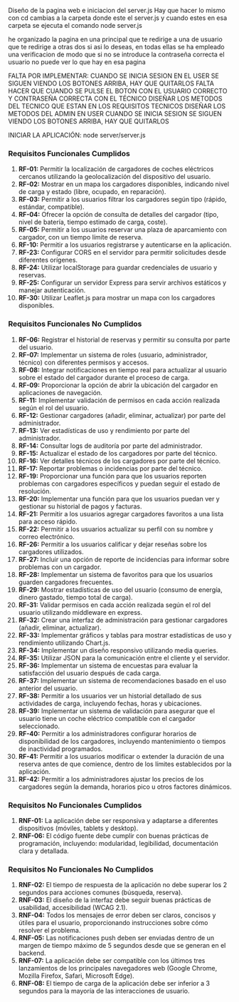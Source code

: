 
Diseño de la pagina web e iniciacion del server.js
Hay que hacer lo mismo con cd cambias a la carpeta donde este el server.js y cuando estes en esa carpeta 
se ejecuta el comando node server.js

he organizado la pagina en una principal que te redirige a una de usuario que te redirige a otras dos si asi lo deseas, en todas ellas se ha empleado 
una verificacion de modo que si no se introduce la contraseña correcta el usuario no puede ver lo que hay en esa pagina


FALTA POR IMPLEMENTAR:
CUANDO SE INICIA SESION EN EL USER SE SIGUEN VIENDO LOS BOTONES ARRIBA, HAY QUE QUITARLOS
FALTA HACER QUE CUANDO SE PULSE EL BOTON CON EL USUARIO CORRECTO Y CONTRASEÑA CORRECTA
CON EL TÉCNICO
DISEÑAR LOS METODOS DEL TECNICO QUE ESTAN EN LOS REQUISITOS TECNICOS
DISEÑAR LOS METODOS DEL ADMIN
EN USER CUANDO SE INICIA SESION SE SIGUEN VIENDO LOS BOTONES ARRIBA, HAY QUE QUITARLOS 


INICIAR LA APLICACIÓN:
node server/server.js


### Requisitos Funcionales Cumplidos

1. **RF-01:** Permitir la localización de cargadores de coches eléctricos cercanos utilizando la geolocalización del dispositivo del usuario.
2. **RF-02:** Mostrar en un mapa los cargadores disponibles, indicando nivel de carga y estado (libre, ocupado, en reparación).
3. **RF-03:** Permitir a los usuarios filtrar los cargadores según tipo (rápido, estándar, compatible).
4. **RF-04:** Ofrecer la opción de consulta de detalles del cargador (tipo, nivel de batería, tiempo estimado de carga, coste).
5. **RF-05:** Permitir a los usuarios reservar una plaza de aparcamiento con cargador, con un tiempo límite de reserva.
6. **RF-10:** Permitir a los usuarios registrarse y autenticarse en la aplicación.
7. **RF-23:** Configurar CORS en el servidor para permitir solicitudes desde diferentes orígenes.
8. **RF-24:** Utilizar localStorage para guardar credenciales de usuario y reservas.
9. **RF-25:** Configurar un servidor Express para servir archivos estáticos y manejar autenticación.
10. **RF-30:** Utilizar Leaflet.js para mostrar un mapa con los cargadores disponibles.

### Requisitos Funcionales No Cumplidos

1. **RF-06:** Registrar el historial de reservas y permitir su consulta por parte del usuario.
2. **RF-07:** Implementar un sistema de roles (usuario, administrador, técnico) con diferentes permisos y accesos.
3. **RF-08:** Integrar notificaciones en tiempo real para actualizar al usuario sobre el estado del cargador durante el proceso de carga.
4. **RF-09:** Proporcionar la opción de abrir la ubicación del cargador en aplicaciones de navegación.
5. **RF-11:** Implementar validación de permisos en cada acción realizada según el rol del usuario.
6. **RF-12:** Gestionar cargadores (añadir, eliminar, actualizar) por parte del administrador.
7. **RF-13:** Ver estadísticas de uso y rendimiento por parte del administrador.
8. **RF-14:** Consultar logs de auditoría por parte del administrador.
9. **RF-15:** Actualizar el estado de los cargadores por parte del técnico.
10. **RF-16:** Ver detalles técnicos de los cargadores por parte del técnico.
11. **RF-17:** Reportar problemas o incidencias por parte del técnico.
12. **RF-19:** Proporcionar una función para que los usuarios reporten problemas con cargadores específicos y puedan seguir el estado de resolución.
13. **RF-20:** Implementar una función para que los usuarios puedan ver y gestionar su historial de pagos y facturas.
14. **RF-21:** Permitir a los usuarios agregar cargadores favoritos a una lista para acceso rápido.
15. **RF-22:** Permitir a los usuarios actualizar su perfil con su nombre y correo electrónico.
16. **RF-26:** Permitir a los usuarios calificar y dejar reseñas sobre los cargadores utilizados.
17. **RF-27:** Incluir una opción de reporte de incidencias para informar sobre problemas con un cargador.
18. **RF-28:** Implementar un sistema de favoritos para que los usuarios guarden cargadores frecuentes.
19. **RF-29:** Mostrar estadísticas de uso del usuario (consumo de energía, dinero gastado, tiempo total de carga).
20. **RF-31:** Validar permisos en cada acción realizada según el rol del usuario utilizando middleware en express.
21. **RF-32:** Crear una interfaz de administración para gestionar cargadores (añadir, eliminar, actualizar).
22. **RF-33:** Implementar gráficos y tablas para mostrar estadísticas de uso y rendimiento utilizando Chart.js.
23. **RF-34:** Implementar un diseño responsivo utilizando media queries.
24. **RF-35:** Utilizar JSON para la comunicación entre el cliente y el servidor.
25. **RF-36:** Implementar un sistema de encuestas para evaluar la satisfacción del usuario después de cada carga.
26. **RF-37:** Implementar un sistema de recomendaciones basado en el uso anterior del usuario.
27. **RF-38:** Permitir a los usuarios ver un historial detallado de sus actividades de carga, incluyendo fechas, horas y ubicaciones.
28. **RF-39:** Implementar un sistema de validación para asegurar que el usuario tiene un coche eléctrico compatible con el cargador seleccionado.
29. **RF-40:** Permitir a los administradores configurar horarios de disponibilidad de los cargadores, incluyendo mantenimiento o tiempos de inactividad programados.
30. **RF-41:** Permitir a los usuarios modificar o extender la duración de una reserva antes de que comience, dentro de los límites establecidos por la aplicación.
31. **RF-42:** Permitir a los administradores ajustar los precios de los cargadores según la demanda, horarios pico u otros factores dinámicos.

### Requisitos No Funcionales Cumplidos

1. **RNF-01:** La aplicación debe ser responsiva y adaptarse a diferentes dispositivos (móviles, tablets y desktop).
2. **RNF-06:** El código fuente debe cumplir con buenas prácticas de programación, incluyendo: modularidad, legibilidad, documentación clara y detallada.

### Requisitos No Funcionales No Cumplidos

1. **RNF-02:** El tiempo de respuesta de la aplicación no debe superar los 2 segundos para acciones comunes (búsqueda, reserva).
2. **RNF-03:** El diseño de la interfaz debe seguir buenas prácticas de usabilidad, accesibilidad (WCAG 2.1).
3. **RNF-04:** Todos los mensajes de error deben ser claros, concisos y útiles para el usuario, proporcionando instrucciones sobre cómo resolver el problema.
4. **RNF-05:** Las notificaciones push deben ser enviadas dentro de un margen de tiempo máximo de 5 segundos desde que se generan en el backend.
5. **RNF-07:** La aplicación debe ser compatible con los últimos tres lanzamientos de los principales navegadores web (Google Chrome, Mozilla Firefox, Safari, Microsoft Edge).
6. **RNF-08:** El tiempo de carga de la aplicación debe ser inferior a 3 segundos para la mayoría de las interacciones de usuario.